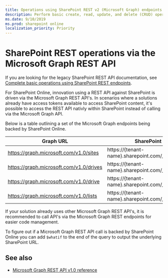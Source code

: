 ```yaml
---
title: Operations using SharePoint REST v2 (Microsoft Graph) endpoints
description: Perform basic create, read, update, and delete (CRUD) operations with the SharePoint v2 REST interface.
ms.date: 9/10/2019
ms.prod: sharepoint online
localization_priority: Priority
---
```


# SharePoint REST operations via the Microsoft Graph REST API

If you are looking for the legacy SharePoint REST API documentation, see [Complete basic operations using SharePoint REST endpoints](complete-basic-operations-using-sharepoint-rest-endpoints.md).

For SharePoint Online, innovation using a REST API against SharePoint is driven via the Microsoft Graph REST API's. In scenarios where a solutions already have access tokens available to access SharePoint content, it's possible to access the REST API nativly within SharePoint instead of calling via the Microsoft Graph API.

Below is a table outlining a set of the Microsoft Graph endpoints being backed by SharePoint Online.

|Graph URL|	SharePoint URL|
|----|----|
|https://graph.microsoft.com/v1.0/sites|	https://{tenant-name}.sharepoint.com/_api/v2.0/sites|
|https://graph.microsoft.com/v1.0/drives|	https://{tenant-name}.sharepoint.com/_api/v2.0/drives|
|https://graph.microsoft.com/v1.0/drive|	https://{tenant-name}.sharepoint.com/_api/v2.0/drive|
|https://graph.microsoft.com/v1.0/lists|	https://{tenant-name}.sharepoint.com/_api/v2.0/lists|

If your solution already uses other Microsoft Graph REST API's, it is recommended to call API's via the Microsoft Graph REST endpoints for easier code management.

To figure out if a Microsoft Graph REST API call is backed by SharePoint Online you can add `$whatif` to the end of the query to output the underlying SharePoint URL.

## See also

- [Microsoft Graph REST API v1.0 reference](https://docs.microsoft.com/en-us/graph/api/overview?view=graph-rest-1.0)

 

 


